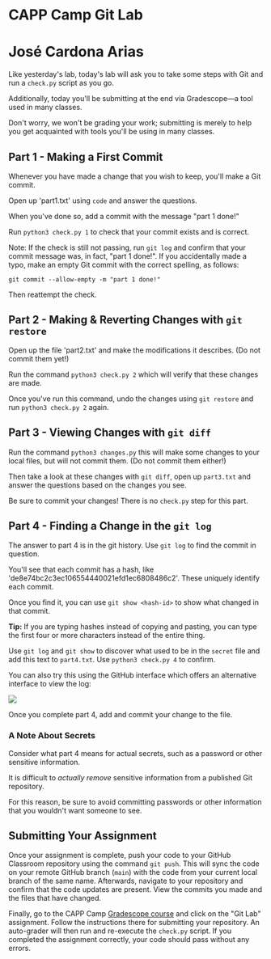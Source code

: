 # CAPP Camp Git Lab
# José Cardona Arias

Like yesterday's lab, today's lab will ask you to take some steps with Git and run a `check.py` script as you go.

Additionally, today you'll be submitting at the end via Gradescope—a tool used in many classes.

Don't worry, we won't be grading your work; submitting is merely to help you get acquainted with tools you'll be using in many classes.

## Part 1 - Making a First Commit

Whenever you have made a change that you wish to keep, you'll make a Git commit.

Open up 'part1.txt' using `code` and answer the questions.

When you've done so, add a commit with the message "part 1 done!"

Run `python3 check.py 1` to check that your commit exists and is correct.

Note: If the check is still not passing, run `git log` and confirm that your commit message was, in fact, "part 1 done!". If you accidentally made a typo, make an empty Git commit with the correct spelling, as follows:

```
git commit --allow-empty -m "part 1 done!"
```

Then reattempt the check.

## Part 2 - Making & Reverting Changes with `git restore`

Open up the file 'part2.txt' and make the modifications it describes. (Do not commit them yet!)

Run the command `python3 check.py 2` which will verify that these changes are made.

Once you've run this command, undo the changes using `git restore` and run `python3 check.py 2` again.

## Part 3 - Viewing Changes with `git diff`

Run the command `python3 changes.py` this will make some changes to your local files, but will not commit them. (Do not commit them either!)

Then take a look at these changes with `git diff`, open up `part3.txt` and answer the questions based on the changes you see.

Be sure to commit your changes! There is no `check.py` step for this part.

## Part 4 - Finding a Change in the `git log`

The answer to part 4 is in the git history. Use `git log` to find the commit in question.

You'll see that each commit has a hash, like 'de8e74bc2c3ec106554440021efd1ec6808486c2'. These uniquely identify each commit.

Once you find it, you can use `git show <hash-id>` to show what changed in that commit.

**Tip:** If you are typing hashes instead of copying and pasting, you can type the first four or more characters instead of the entire thing.

Use `git log` and `git show` to discover what used to be in the `secret` file and add this text to `part4.txt`. Use `python3 check.py 4` to confirm.

You can also try this using the GitHub interface which offers an alternative interface to view the log:

![](readme-screenshot.png)

Once you complete part 4, add and commit your change to the file.

### A Note About Secrets

Consider what part 4 means for actual secrets, such as a password or other sensitive information.

It is difficult to _actually remove_ sensitive information from a published Git repository.

For this reason, be sure to avoid committing passwords or other information that you wouldn't want someone to see.

## Submitting Your Assignment

Once your assignment is complete, push your code to your GitHub Classroom repository using the command `git push`.  This will sync the code on your remote GitHub branch (`main`) with the code from your current local branch of the same name. Afterwards, navigate to your repository and confirm that the code updates are present. View the commits you made and the files that have changed.

Finally, go to the CAPP Camp [Gradescope course](https://www.gradescope.com/courses/834709) and click on the "Git Lab" assignment.  Follow the instructions there for submitting your repository. An auto-grader will then run and re-execute the `check.py` script.  If you completed the assignment correctly, your code should pass without any errors.
